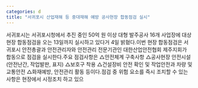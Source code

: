 ```yaml
---
categories: d
title: "서귀포시 산업재해 등 중대재해 예방 공사현장 합동점검 실시"
---
```

서귀포시는 서귀포시청에서 추진 중인 50억 원 이상 대형 발주공사 16개 사업장에 대상 현장 합동점검을 오는 13일까지 실시하고 있다거 4일 밝혔다.이번 현장 합동점검은 서귀포시 안전총괄과 안전관리자와 안전관리 전문기관인 대한산업안전협회 제주지회가 합동으로 점검을 실시한다.주요 점검사항은 △안전체계 구축사항 △공사현장 안전시설(안전난간, 작업발판, 표지) △보호구 착용 △건설장비 안전 확인 및 작업안전과 차량 및 교통안전 △화재예방, 안전관리 활동 등이다.점검 중 위험 요소를 즉시 조치할 수 있는 사항은 현장에서 시정조치 하고 있으